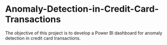 # Anomaly-Detection-in-Credit-Card-Transactions
The objective of this project is to develop a Power BI dashboard for anomaly detection in credit card transactions. 
